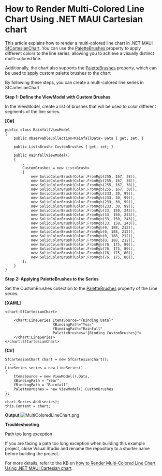 # How to Render Multi-Colored Line Chart Using .NET MAUI Cartesian chart
This article explains how to render a multi-colored line chart in .NET MAUI [SfCartesianChart](https://www.syncfusion.com/maui-controls/maui-cartesian-charts). You can use the [PaletteBrushes](https://help.syncfusion.com/cr/maui-toolkit/Syncfusion.Maui.Toolkit.Charts.ChartSeries.html#Syncfusion_Maui_Toolkit_Charts_ChartSeries_PaletteBrushes) property to apply different colors to the line series, allowing you to achieve a visually distinct multi-colored line. 

Additionally, the chart also supports the [PaletteBrushes](https://help.syncfusion.com/cr/maui-toolkit/Syncfusion.Maui.Toolkit.Charts.SfCartesianChart.html#Syncfusion_Maui_Toolkit_Charts_SfCartesianChart_PaletteBrushes) property, which can be used to apply custom palette brushes to the chart

By following these steps, you can create a multi-colored line series in SfCartesianChart

**Step 1: Define the ViewModel with Custom Brushes**

In the ViewModel, create a list of brushes that will be used to color different segments of the line series.

**[C#]**
```
public class RainfallViewModel
{
    public ObservableCollection<RainfallData> Data { get; set; }

    public List<Brush> CustomBrushes { get; set; }

    public RainfallViewModel()
    {
        . . .
        CustomBrushes = new List<Brush>
        {
            new SolidColorBrush(Color.FromRgb(255, 167, 38)),  
            new SolidColorBrush(Color.FromRgb(255, 167, 38)),
            new SolidColorBrush(Color.FromRgb(255, 167, 38)),
            new SolidColorBrush(Color.FromRgb(255, 167, 38)),
            new SolidColorBrush(Color.FromRgb(233, 30, 99)),  
            new SolidColorBrush(Color.FromRgb(233, 30, 99)),
            new SolidColorBrush(Color.FromRgb(233, 30, 99)),
            new SolidColorBrush(Color.FromRgb(233, 30, 99)),
            new SolidColorBrush(Color.FromRgb(33, 150, 243)),  
            new SolidColorBrush(Color.FromRgb(33, 150, 243)),
            new SolidColorBrush(Color.FromRgb(33, 150, 243)),
            new SolidColorBrush(Color.FromRgb(33, 150, 243)),
            new SolidColorBrush(Color.FromRgb(0, 188, 212)),   
            new SolidColorBrush(Color.FromRgb(0, 188, 212)),
            new SolidColorBrush(Color.FromRgb(0, 188, 212)),
            new SolidColorBrush(Color.FromRgb(0, 188, 212)),
            new SolidColorBrush(Color.FromRgb(76, 175, 80)), 
            new SolidColorBrush(Color.FromRgb(76, 175, 80)),
            new SolidColorBrush(Color.FromRgb(76, 175, 80)),
            new SolidColorBrush(Color.FromRgb(76, 175, 80)),
        };
    }
}
```

**Step 2:  Applying PaletteBrushes to the Series**

Set the CustomBrushes collection to the [PaletteBrushes](https://help.syncfusion.com/cr/maui-toolkit/Syncfusion.Maui.Toolkit.Charts.ChartSeries.html#Syncfusion_Maui_Toolkit_Charts_ChartSeries_PaletteBrushes) property of the Line series. 

**[XAML]**
```
<chart:SfCartesianChart>
    . . .
    <chart:LineSeries ItemsSource="{Binding Data}"
                      XBindingPath="Year"
                      YBindingPath="Rainfall"
                      PaletteBrushes="{Binding CustomBrushes}">
    </chart:LineSeries>
</chart:SfCartesianChart>
```
**[C#]**
```
SfCartesianChart chart = new SfCartesianChart();
. . .
LineSeries series = new LineSeries()
{
    ItemsSource = new ViewModel().Data,
    XBindingPath = "Year",
    YBindingPath = "Rainfall",
    PaletteBrushes = new ViewModel().CustomBrushes
};

chart.Series.Add(series);
this.Content = chart;
```
**Output**
 ![MultiColoredLineChart.png](https://support.syncfusion.com/kb/agent/attachment/article/19737/inline?token=eyJhbGciOiJodHRwOi8vd3d3LnczLm9yZy8yMDAxLzA0L3htbGRzaWctbW9yZSNobWFjLXNoYTI1NiIsInR5cCI6IkpXVCJ9.eyJpZCI6IjM3ODY5Iiwib3JnaWQiOiIzIiwiaXNzIjoic3VwcG9ydC5zeW5jZnVzaW9uLmNvbSJ9.HKkmE6oUup9D4987Qbt4qhPPfM416GeeBeXXuzbGdQU)

**Troubleshooting**

Path too long exception

If you are facing a path too long exception when building this example project, close Visual Studio and rename the repository to a shorter name before building the project.

For more details, refer to the KB on [how to Render Multi-Colored Line Chart Using .NET MAUI Cartesian chart](https://support.syncfusion.com/kb/article/19737/how-to-render-multi-colored-line-chart-using-net-maui-cartesian-chart).